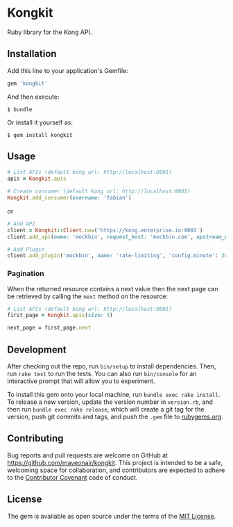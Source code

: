 # Kongkit

Ruby library for the Kong API.

## Installation

Add this line to your application's Gemfile:

```ruby
gem 'kongkit'
```

And then execute:

    $ bundle

Or install it yourself as:

    $ gem install kongkit

## Usage

```ruby
# List APIs (default kong url: http://localhost:8001)
apis = Kongkit.apis

# Create consumer (default kong url: http://localhost:8001)
Kongkit.add_consumer(username: 'fabian')
```

or

```ruby
# Add API
client = Kongkit::Client.new('https://kong.enterprise.io:8001')
client.add_api(name: 'mockbin', request_host: 'mockbin.com', upstream_url: 'http://mockbin.com', preserve_host: true)

# Add Plugin
client.add_plugin('mockbin', name: 'rate-limiting', 'config.minute': 20, 'config.hour': 500)
```

### Pagination
When the returned resource contains a next value then the next page can be retrieved by calling the `next` method on the resource:

```ruby
# List APIs (default kong url: http://localhost:8001)
first_page = Kongkit.apis(size: 5)

next_page = first_page.next
```


## Development

After checking out the repo, run `bin/setup` to install dependencies. Then, run `rake test` to run the tests. You can also run `bin/console` for an interactive prompt that will allow you to experiment.

To install this gem onto your local machine, run `bundle exec rake install`. To release a new version, update the version number in `version.rb`, and then run `bundle exec rake release`, which will create a git tag for the version, push git commits and tags, and push the `.gem` file to [rubygems.org](https://rubygems.org).

## Contributing

Bug reports and pull requests are welcome on GitHub at https://github.com/maveonair/kongkit. This project is intended to be a safe, welcoming space for collaboration, and contributors are expected to adhere to the [Contributor Covenant](http://contributor-covenant.org) code of conduct.

## License

The gem is available as open source under the terms of the [MIT License](http://opensource.org/licenses/MIT).
